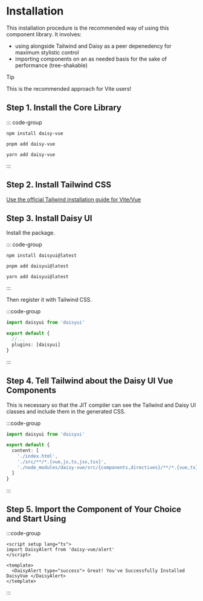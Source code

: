 # Installation

This installation procedure is the recommended way of using this component library. It involves:

- using alongside Tailwind and Daisy as a peer depenedency for maximum stylistic control
- importing components on an as needed basis for the sake of performance (tree-shakable)

> [!TIP]
> This is the recommended approach for Vite users!

## Step 1. Install the Core Library

::: code-group

```npm bash
npm install daisy-vue
```

```pnpm bash
pnpm add daisy-vue
```

```yarn bash
yarn add daisy-vue
```

:::

## Step 2. Install Tailwind CSS

[Use the official Tailwind installation guide for Vite/Vue](https://tailwindcss.com/docs/guides/vite#vue)

## Step 3. Install Daisy UI

Install the package.

::: code-group

```npm bash
npm install daisyui@latest
```

```pnpm bash
pnpm add daisyui@latest
```

```yarn bash
yarn add daisyui@latest
```

:::

Then register it with Tailwind CSS.

:::code-group

```ts [tailwind.config.ts]
import daisyui from 'daisyui'

export default {
  //...
  plugins: [daisyui]
}
```

:::

## Step 4. Tell Tailwind about the Daisy UI Vue Components

This is necessary so that the JIT compiler can see the Tailwind and Daisy UI classes and include them in the generated CSS.

:::code-group

```ts [tailwind.config.ts]
import daisyui from 'daisyui'

export default {
  content: [
    './index.html',
    './src/**/*.{vue,js,ts,jsx,tsx}',
    './node_modules/daisy-vue/src/{components,directives}/**/*.{vue,ts}'
  ]
}
```

:::

## Step 5. Import the Component of Your Choice and Start Using

:::code-group

```vue [App.vue]
<script setup lang="ts">
import DaisyAlert from 'daisy-vue/alert'
</script>

<template>
  <DaisyAlert type="success"> Great! You've Successfully Installed DaisyVue </DaisyAlert>
</template>
```

:::
